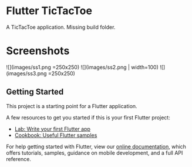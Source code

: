 # Flutter TicTacToe

A TicTacToe application. Missing build folder.

# Screenshots
![](images/ss1.png =250x250)  ![](images/ss2.png | width=100)  ![](images/ss3.png =250x250)


## Getting Started

This project is a starting point for a Flutter application.

A few resources to get you started if this is your first Flutter project:

- [Lab: Write your first Flutter app](https://flutter.dev/docs/get-started/codelab)
- [Cookbook: Useful Flutter samples](https://flutter.dev/docs/cookbook)

For help getting started with Flutter, view our
[online documentation](https://flutter.dev/docs), which offers tutorials,
samples, guidance on mobile development, and a full API reference.
